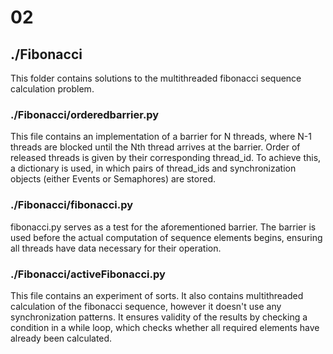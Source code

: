 # 02
## ./Fibonacci
This folder contains solutions to the multithreaded fibonacci sequence calculation problem.
### ./Fibonacci/orderedbarrier.py
This file contains an implementation of a barrier for N threads, where N-1 threads are blocked until the Nth thread arrives at the barrier. Order of released threads is given by their corresponding thread_id. To achieve this, a dictionary is used, in which pairs of thread_ids and synchronization objects (either Events or Semaphores) are stored.
### ./Fibonacci/fibonacci.py
fibonacci.py serves as a test for the aforementioned barrier. The barrier is used before the actual computation of sequence elements begins, ensuring all threads have data necessary for their operation.
### ./Fibonacci/activeFibonacci.py
This file contains an experiment of sorts. It also contains multithreaded calculation of the fibonacci sequence, however it doesn't use any synchronization patterns. It ensures validity of the results by checking a condition in a while loop, which checks whether all required elements have already been calculated.
